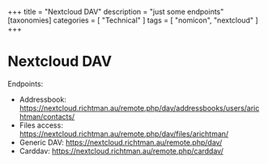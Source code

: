 +++
title = "Nextcloud DAV"
description = "just some endpoints"
[taxonomies]
categories = [ "Technical" ]
tags = [ "nomicon", "nextcloud" ]
+++

# Nextcloud DAV

Endpoints:

- Addressbook: https://nextcloud.richtman.au/remote.php/dav/addressbooks/users/arichtman/contacts/
- Files access: https://nextcloud.richtman.au/remote.php/dav/files/arichtman/
- Generic DAV: https://nextcloud.richtman.au/remote.php/dav/
- Carddav: https://nextcloud.richtman.au/remote.php/carddav/
